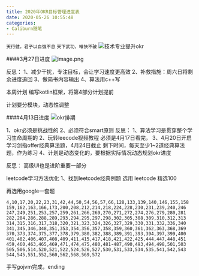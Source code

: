 ```yaml
---
title: 2020年OKR目标管理进度表
date: 2020-05-26 10:55:48
categories:
- Caliburn随笔
---
```


`天行健，君子以自强不息`
`天下武功，唯快不破`
![技术专业提升okr](https://upload-images.jianshu.io/upload_images/5526061-9ea7630f9c4cddba.jpg?imageMogr2/auto-orient/strip%7CimageView2/2/w/1240)


####3月27日进度
![image.png](https://upload-images.jianshu.io/upload_images/5526061-0f8b6e2e3b30c390.png?imageMogr2/auto-orient/strip%7CimageView2/2/w/1240)

反思：
1、减少干扰，专注目标，会让学习速度更高效
2、补救措施：周六日将剩余进度追回
3、做简书内容输出
4、算法用c++写

本周计划
编写kotlin框架，将第4部分计划提前

计划要分模块，动态性调整

####4月13日进度
![okr排期](https://upload-images.jianshu.io/upload_images/5526061-44ebc421d92e74fe.png?imageMogr2/auto-orient/strip%7CimageView2/2/w/1240)

1、okr必须是挑战性的
2、必须符合smart原则
反思：
1、算法学习是贯穿整个学习生命周期的
2、玩转leecode视频教程 必须是4月17日看完，
3、4月20日开启学习剑指offer经典算法题，4月24日截止
剩下时间，每天至少1~2道经典算法题，作为练习
4、计划是动态变化的，要根据实际情况动态规划okr进度

反思：
高级UI也是进阶重要一部分


leetcode学习方法优化
1、找到leetcode经典例题 选用 leetcode 精选100

再选用google一套题
```
4,10,17,20,22,23,31,42,44,50,54,56,57,66,128,133,139,140,146,155,158
159,162,163,166,173,200,208,212,214,218,224,228,230,231,239,240,246
247,249,251,253,257,259,261,266,269,270,271,272,274,276,279,280,281
282,284,286,288,289,293,294,295,297,298,302,305,308,309,310,312,313
314,315,316,317,318,320,321,323,324,326,327,329,330,331,332,336,340
341,345,346,348,351,353,354,356,357,358,359,360,361,362,363,368,369
370,373,374,375,377,378,379,380,382,388,389,391,393,394,397,399,400
401,402,406,407,408,409,411,415,417,418,421,422,425,444,447,448,451
459,460,463,465,469,471,474,475,480,481-487,490,493,494,498,501,503
505,506,514,520,521,522,524,526,527,530,531,533,534,535,541,542,543
544,545,551,552,560,562,568,569,572
```

手写gojvm完成，ending
